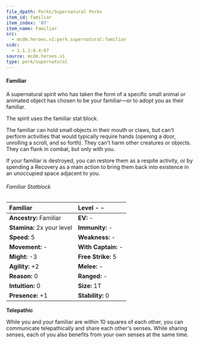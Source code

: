 ```yaml
---
file_dpath: Perks/Supernatural Perks
item_id: familiar
item_index: '07'
item_name: Familiar
scc:
  - mcdm.heroes.v1:perk.supernatural:familiar
scdc:
  - 1.1.1:8.4:07
source: mcdm.heroes.v1
type: perk/supernatural
---
```


#### Familiar

A supernatural spirit who has taken the form of a specific small animal or animated object has chosen to be your familiar—or to adopt you as their familiar.

The spirit uses the familiar stat block.

The familiar can hold small objects in their mouth or claws, but can't perform activities that would typically require hands (opening a door, unrolling a scroll, and so forth). They can't harm other creatures or objects. They can flank in combat, but only with you.

If your familiar is destroyed, you can restore them as a respite activity, or by spending a Recovery as a main action to bring them back into existence in an unoccupied space adjacent to you.

###### Familiar Statblock

| **Familiar**               | Level - -           |
| :------------------------- | :------------------ |
| **Ancestry:** Familiar     | **EV:** -           |
| **Stamina:** 2x your level | **Immunity:** -     |
| **Speed:** 5               | **Weakness:** -     |
| **Movement:** -            | **With Captain:** - |
| **Might:** -3              | **Free Strike:** 5  |
| **Agility:** +2            | **Melee:** -        |
| **Reason:** 0              | **Ranged:** -       |
| **Intuition:** 0           | **Size:** 1T        |
| **Presence:** +1           | **Stability:** 0    |

**Telepathic**

While you and your familiar are within 10 squares of each other, you can communicate telepathically and share each other's senses. While sharing senses, each of you also benefits from your own senses at the same time.

